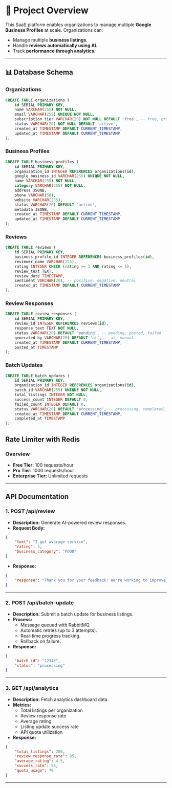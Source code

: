 # 🚀 **Project Overview**
This SaaS platform enables organizations to manage multiple **Google Business Profiles** at scale. Organizations can:
- Manage multiple **business listings**.
- Handle **reviews automatically using AI**.
- Track **performance through analytics**.

---

## 📊 **Database Schema**

### **Organizations**
```sql
CREATE TABLE organizations (
    id SERIAL PRIMARY KEY,
    name VARCHAR(255) NOT NULL,
    email VARCHAR(255) UNIQUE NOT NULL,
    subscription_tier VARCHAR(20) NOT NULL DEFAULT 'free', -- free, pro, enterprise
    status VARCHAR(20) NOT NULL DEFAULT 'active',
    created_at TIMESTAMP DEFAULT CURRENT_TIMESTAMP,
    updated_at TIMESTAMP DEFAULT CURRENT_TIMESTAMP
);
```

### **Business Profiles**
```sql
CREATE TABLE business_profiles (
    id SERIAL PRIMARY KEY,
    organization_id INTEGER REFERENCES organizations(id),
    google_business_id VARCHAR(255) UNIQUE NOT NULL,
    name VARCHAR(255) NOT NULL,
    category VARCHAR(255) NOT NULL,
    address JSONB,
    phone VARCHAR(50),
    website VARCHAR(255),
    status VARCHAR(20) DEFAULT 'active',
    metadata JSONB,
    created_at TIMESTAMP DEFAULT CURRENT_TIMESTAMP,
    updated_at TIMESTAMP DEFAULT CURRENT_TIMESTAMP
);
```

### **Reviews**
```sql
CREATE TABLE reviews (
    id SERIAL PRIMARY KEY,
    business_profile_id INTEGER REFERENCES business_profiles(id),
    reviewer_name VARCHAR(255),
    rating INTEGER CHECK (rating >= 1 AND rating <= 5),
    review_text TEXT,
    review_date TIMESTAMP,
    sentiment VARCHAR(20), -- positive, negative, neutral
    created_at TIMESTAMP DEFAULT CURRENT_TIMESTAMP
);
```

### **Review Responses**
```sql
CREATE TABLE review_responses (
    id SERIAL PRIMARY KEY,
    review_id INTEGER REFERENCES reviews(id),
    response_text TEXT NOT NULL,
    status VARCHAR(20) DEFAULT 'pending', -- pending, posted, failed
    generated_by VARCHAR(20) DEFAULT 'ai', -- ai, manual
    created_at TIMESTAMP DEFAULT CURRENT_TIMESTAMP,
    posted_at TIMESTAMP
);
```

### **Batch Updates**
```sql
CREATE TABLE batch_updates (
    id SERIAL PRIMARY KEY,
    organization_id INTEGER REFERENCES organizations(id),
    batch_id VARCHAR(255) UNIQUE NOT NULL,
    total_listings INTEGER NOT NULL,
    success_count INTEGER DEFAULT 0,
    failed_count INTEGER DEFAULT 0,
    status VARCHAR(20) DEFAULT 'processing', -- processing, completed, failed
    created_at TIMESTAMP DEFAULT CURRENT_TIMESTAMP,
    completed_at TIMESTAMP
);
```

## Rate Limiter with Redis
### Overview
- **Free Tier:** 100 requests/hour
- **Pro Tier:** 1000 requests/hour
- **Enterprise Tier:** Unlimited requests

---

## API Documentation

### **1. POST /api/review**
- **Description:** Generate AI-powered review responses.
- **Request Body:**
```json
{
    "text": "I got average service",
    "rating": 3,
    "business_category": "FOOD"
}
```
- **Response:**
```json
{
    "response": "Thank you for your feedback! We're working to improve our services."
}
```

---

### **2. POST /api/batch-update**
- **Description:** Submit a batch update for business listings.
- **Process:**
  - Message queued with RabbitMQ.
  - Automatic retries (up to 3 attempts).
  - Real-time progress tracking.
  - Rollback on failure.
- **Response:**
```json
{
    "batch_id": "12345",
    "status": "processing"
}
```

---

### **3. GET /api/analytics**
- **Description:** Fetch analytics dashboard data.
- **Metrics:**
  - Total listings per organization
  - Review response rate
  - Average rating
  - Listing update success rate
  - API quota utilization
- **Response:**
```json
{
    "total_listings": 200,
    "review_response_rate": 85,
    "average_rating": 4.5,
    "success_rate": 95,
    "quota_usage": 70
}
```

---